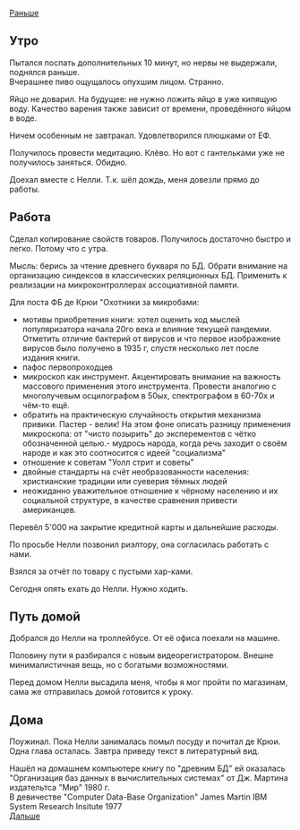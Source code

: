 [Раньше](2020.06.02.md)  
## Утро
Пытался поспать дополнительных 10 минут, но нервы не выдержали, поднялся раньше.  
Вчерашнее пиво ощущалось опухшим лицом. Странно.

Яйцо не доварил. На будущее: не нужно ложить яйцо в уже кипящую воду. Качество варения также зависит от времени, проведённого яйцом в воде.

Ничем особенным не завтракал. Удовлетворился плюшками от ЕФ.

Получилось провести медитацию. Клёво. Но вот с гантельками уже не получилось заняться. Обидно.

Доехал вместе с Нелли. Т.к. шёл дождь, меня довезли прямо до работы.
## Работа
Сделал копирование свойств товаров. Получилось достаточно быстро и легко. Потому что с утра.

Мысль: берись за чтение древнего букваря по БД. Обрати внимание на организацию синдексов в классических реляционных БД. Применить к реализации на микроконтроллерах ассоциативной памяти.

Для поста ФБ де Крюи "Охотники за микробами:
 - мотивы приобретения книги: хотел оценить ход мыслей популяризатора начала 20го века и влияние текущей пандемии. Отметить отличие бактерий от вирусов и что первое изображение вирусов было получено в 1935 г, спустя несколько лет после издания книги.
 - пафос первопроходцев
 - микроскоп как инструмент. Акцентировать внимание на важность массового применения этого инструмента. Провести аналогию с многолучевым осцилографом в 50ых, спектрографом в 60-70х и чём-то ещё.
 - обратить на практическую случайность открытия механизма привики. Пастер - велик! На этом фоне описать разницу применения микроскопа: от "чисто позырить" до эксперементов с чётко обозначенной целью.- мудрось народа, когда речь заходит о своём народе и как это соотносится с идеей "социализма"
 - отношение к советам "Уолл стрит и советы"
 - двойные стандарты на счёт необразованности населения: христианские традиции или суеверия тёмных людей
 - неожиданно уважительное отношение к чёрному населению и их социальной структуре, в качестве сравнения привести американцев.

 Перевёл 5'000 на закрытие кредитной карты и дальнейшие расходы.

По просьбе Нелли позвонил риэлтору, она согласилась работать с нами.

Взялся за отчёт по товару с пустыми хар-ками.

Сегодня опять ехать до Нелли. Нужно ходить.
## Путь домой
Добрался до Нелли на троллейбусе. От её офиса поехали на машине.

Половину пути я разбирался с новым видеорегистратором. Внешне минималистичная вещь, но с богатыми возможностями.

Перед домом Нелли высадила меня, чтобы я мог пройти по магазинам, сама же отправилась домой готовится к уроку.
## Дома
Поужинал. Пока Нелли занималась помыл посуду и почитал де Крюи. Одна глава осталась. Завтра приведу текст в литературный вид.

Нашёл на домашнем компьютере книгу по "древним БД" ей оказалась "Организация баз данных в вычислительных системах" от Дж. Мартина издательтса "Мир" 1980 г.  
В девичестве "Computer Data-Base Organization" James Martin IBM System Research Insitute 1977  
[Дальше](2020.06.04.md)